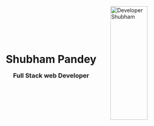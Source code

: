 <div style="display:flex; justify-content: space-evenly; align-items: center; ">
    <div style="line-height: 20px;">
        <h1 align="center">Shubham Pandey</h1>
        <h3 align="center">Full Stack web Developer</h3>
    </div>
    <div>
        <img align="center"
  width="80%"
  height="300px" margin:"auto" display:"block"  src="https://www.wingstechsolutions.com/wp-content/uploads/2022/03/full-stack-development.gif" alt="Developer Shubham">
    </div>

</div>






<!---
- 👋 Hi, I’m Shubham Pandey
- 👀 I’m interested in learning new things..
- 🌱 I’m currently learning Full Stack Web Development..
- 💞️ I’m looking to collaborate on Youtube Clone..
- 📫 How to reach me ...+918707435856


Shubh596/Shubh596 is a ✨ special ✨ repository because its `README.md` (this file) appears on your GitHub profile.
You can click the Preview link to take a look at your changes.
--->
